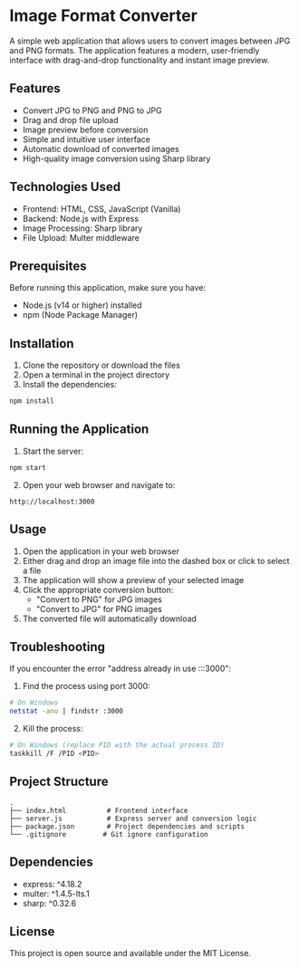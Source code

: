 # Image Format Converter

A simple web application that allows users to convert images between JPG and PNG formats. The application features a modern, user-friendly interface with drag-and-drop functionality and instant image preview.

## Features

- Convert JPG to PNG and PNG to JPG
- Drag and drop file upload
- Image preview before conversion
- Simple and intuitive user interface
- Automatic download of converted images
- High-quality image conversion using Sharp library

## Technologies Used

- Frontend: HTML, CSS, JavaScript (Vanilla)
- Backend: Node.js with Express
- Image Processing: Sharp library
- File Upload: Multer middleware

## Prerequisites

Before running this application, make sure you have:
- Node.js (v14 or higher) installed
- npm (Node Package Manager)

## Installation

1. Clone the repository or download the files
2. Open a terminal in the project directory
3. Install the dependencies:
```bash
npm install
```

## Running the Application

1. Start the server:
```bash
npm start
```

2. Open your web browser and navigate to:
```
http://localhost:3000
```

## Usage

1. Open the application in your web browser
2. Either drag and drop an image file into the dashed box or click to select a file
3. The application will show a preview of your selected image
4. Click the appropriate conversion button:
   - "Convert to PNG" for JPG images
   - "Convert to JPG" for PNG images
5. The converted file will automatically download

## Troubleshooting

If you encounter the error "address already in use :::3000":
1. Find the process using port 3000:
```bash
# On Windows
netstat -ano | findstr :3000
```
2. Kill the process:
```bash
# On Windows (replace PID with the actual process ID)
taskkill /F /PID <PID>
```

## Project Structure

```
.
├── index.html          # Frontend interface
├── server.js           # Express server and conversion logic
├── package.json        # Project dependencies and scripts
└── .gitignore         # Git ignore configuration
```

## Dependencies

- express: ^4.18.2
- multer: ^1.4.5-lts.1
- sharp: ^0.32.6

## License

This project is open source and available under the MIT License. 